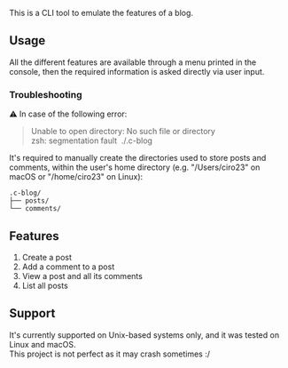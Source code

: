 This is a CLI tool to emulate the features of a blog.

## Usage

All the different features are available through a menu printed in the console, then the required information is asked directly via user input.  

### Troubleshooting

⚠️ In case of the following error:
>Unable to open directory: No such file or directory  
zsh: segmentation fault  ./.c-blog

It's required to manually create the directories used to store posts and comments, within the user's home directory (e.g. "/Users/ciro23" on macOS or "/home/ciro23" on Linux):
```
.c-blog/
├── posts/
└── comments/
```

## Features

1. Create a post
2. Add a comment to a post
3. View a post and all its comments
4. List all posts

## Support

It's currently supported on Unix-based systems only, and it was tested on Linux and macOS.  
This project is not perfect as it may crash sometimes :/
